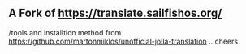 ## A Fork of https://translate.sailfishos.org/

/tools and installtion method from https://github.com/martonmiklos/unofficial-jolla-translation ...cheers

